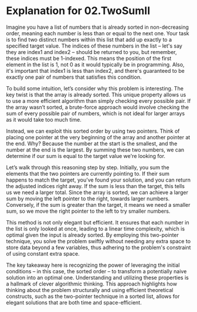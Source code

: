 # Explanation for 02.TwoSumII

Imagine you have a list of numbers that is already sorted in non-decreasing order, meaning each number is less than or equal to the next one. Your task is to find two distinct numbers within this list that add up exactly to a specified target value. The indices of these numbers in the list – let's say they are index1 and index2 – should be returned to you, but remember, these indices must be 1-indexed. This means the position of the first element in the list is 1, not 0 as it would typically be in programming. Also, it's important that index1 is less than index2, and there's guaranteed to be exactly one pair of numbers that satisfies this condition.

To build some intuition, let’s consider why this problem is interesting. The key twist is that the array is already sorted. This unique property allows us to use a more efficient algorithm than simply checking every possible pair. If the array wasn’t sorted, a brute-force approach would involve checking the sum of every possible pair of numbers, which is not ideal for larger arrays as it would take too much time.

Instead, we can exploit this sorted order by using two pointers. Think of placing one pointer at the very beginning of the array and another pointer at the end. Why? Because the number at the start is the smallest, and the number at the end is the largest. By summing these two numbers, we can determine if our sum is equal to the target value we're looking for.

Let’s walk through this reasoning step by step. Initially, you sum the elements that the two pointers are currently pointing to. If their sum happens to match the target, you’ve found your solution, and you can return the adjusted indices right away. If the sum is less than the target, this tells us we need a larger total. Since the array is sorted, we can achieve a larger sum by moving the left pointer to the right, towards larger numbers. Conversely, if the sum is greater than the target, it means we need a smaller sum, so we move the right pointer to the left to try smaller numbers.

This method is not only elegant but efficient. It ensures that each number in the list is only looked at once, leading to a linear time complexity, which is optimal given the input is already sorted. By employing this two-pointer technique, you solve the problem swiftly without needing any extra space to store data beyond a few variables, thus adhering to the problem's constraint of using constant extra space.

The key takeaway here is recognizing the power of leveraging the initial conditions – in this case, the sorted order – to transform a potentially naive solution into an optimal one. Understanding and utilizing these properties is a hallmark of clever algorithmic thinking. This approach highlights how thinking about the problem structurally and using efficient theoretical constructs, such as the two-pointer technique in a sorted list, allows for elegant solutions that are both time and space-efficient.